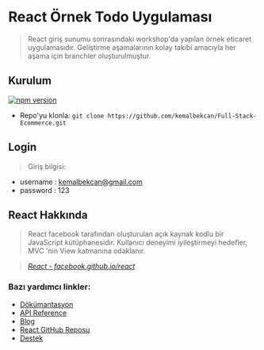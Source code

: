 # React Örnek Todo Uygulaması
> React giriş sunumu sonrasındaki workshop'da yapılan örnek eticaret uygulamasıdır. Geliştirme aşamalarının kolay
takibi amacıyla her aşama için branchler oluşturulmuştur.

## Kurulum
[![npm version](https://badge.fury.io/js/react-todo-example.svg)](https://badge.fury.io/js/react-todo-example)

- Repo'yu klonla: `git clone https://github.com/kemalbekcan/Full-Stack-Ecommerce.git`

## Login
> Giriş bilgisi:
 - username : kemalbekcan@gmail.com
 - password : 123
 
## React Hakkında
> React facebook tarafından oluşturulan açık kaynak kodlu bir JavaScript kütüphanesidir. Kullanıcı deneyimi iyileştirmeyi hedefler, MVC 'nin View katmanına odaklanır.

> _[React - facebook.github.io/react](http://facebook.github.io/react)_

### Bazı yardımcı linkler:

* [Dökümantasyon](http://facebook.github.io/react/docs/getting-started.html)
* [API Reference](http://facebook.github.io/react/docs/reference.html)
* [Blog](http://facebook.github.io/react/blog/)
* [React GitHub Reposu](https://github.com/facebook/react)
* [Destek](http://facebook.github.io/react/support.html)
